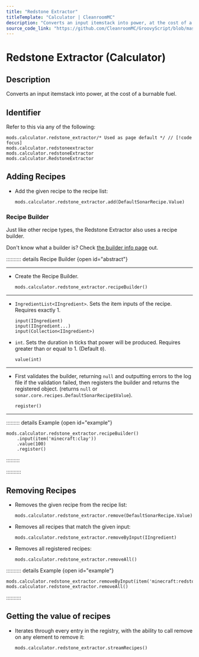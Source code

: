 ```yaml
---
title: "Redstone Extractor"
titleTemplate: "Calculator | CleanroomMC"
description: "Converts an input itemstack into power, at the cost of a burnable fuel."
source_code_link: "https://github.com/CleanroomMC/GroovyScript/blob/master/src/main/java/com/cleanroommc/groovyscript/compat/mods/calculator/RedstoneExtractor.java"
---
```


# Redstone Extractor (Calculator)

## Description

Converts an input itemstack into power, at the cost of a burnable fuel.

## Identifier

Refer to this via any of the following:

```groovy:no-line-numbers {1}
mods.calculator.redstone_extractor/* Used as page default */ // [!code focus]
mods.calculator.redstoneextractor
mods.calculator.redstoneExtractor
mods.calculator.RedstoneExtractor
```


## Adding Recipes

- Add the given recipe to the recipe list:

    ```groovy:no-line-numbers
    mods.calculator.redstone_extractor.add(DefaultSonarRecipe.Value)
    ```


### Recipe Builder

Just like other recipe types, the Redstone Extractor also uses a recipe builder.

Don't know what a builder is? Check [the builder info page](../../getting_started/builder.md) out.

:::::::::: details Recipe Builder {open id="abstract"}

---

- Create the Recipe Builder.

    ```groovy:no-line-numbers
    mods.calculator.redstone_extractor.recipeBuilder()
    ```

---

- `IngredientList<IIngredient>`. Sets the item inputs of the recipe. Requires exactly 1.

    ```groovy:no-line-numbers
    input(IIngredient)
    input(IIngredient...)
    input(Collection<IIngredient>)
    ```

- `int`. Sets the duration in ticks that power will be produced. Requires greater than or equal to 1. (Default `0`).

    ```groovy:no-line-numbers
    value(int)
    ```

---

- First validates the builder, returning `null` and outputting errors to the log file if the validation failed, then registers the builder and returns the registered object. (returns `null` or `sonar.core.recipes.DefaultSonarRecipe$Value`).

    ```groovy:no-line-numbers
    register()
    ```

---

::::::::: details Example {open id="example"}
```groovy:no-line-numbers
mods.calculator.redstone_extractor.recipeBuilder()
    .input(item('minecraft:clay'))
    .value(100)
    .register()
```

:::::::::

::::::::::

## Removing Recipes

- Removes the given recipe from the recipe list:

    ```groovy:no-line-numbers
    mods.calculator.redstone_extractor.remove(DefaultSonarRecipe.Value)
    ```

- Removes all recipes that match the given input:

    ```groovy:no-line-numbers
    mods.calculator.redstone_extractor.removeByInput(IIngredient)
    ```

- Removes all registered recipes:

    ```groovy:no-line-numbers
    mods.calculator.redstone_extractor.removeAll()
    ```

:::::::::: details Example {open id="example"}
```groovy:no-line-numbers
mods.calculator.redstone_extractor.removeByInput(item('minecraft:redstone_block'))
mods.calculator.redstone_extractor.removeAll()
```

::::::::::

## Getting the value of recipes

- Iterates through every entry in the registry, with the ability to call remove on any element to remove it:

    ```groovy:no-line-numbers
    mods.calculator.redstone_extractor.streamRecipes()
    ```
